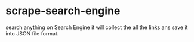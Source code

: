 # scrape-search-engine
search anything on Search Engine it will collect the all the links ans save it into JSON file format.

